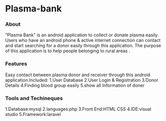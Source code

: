  # Plasma-bank

### About
 “Plasma Bank” is an android application to collect or donate plasma easily. Users who have an android phone & active internet connection can contact and start searching for a donor easily through this application. The purpose of this application is to help people belonging to rural areas .

### Features
 Easy contact between plasma donor and receiver through this android application.Included:
 1.User Database
 2.User Login & Registration
 3.Donor Details
 4.Finding blood group easily
 5.show all Information of doner

### Tools and Techineques
 1.Database:mysql
 2.languages:php
 3.Front End:HTML CSS
 4.IDE:visual studio
 5.Framework:laravel
